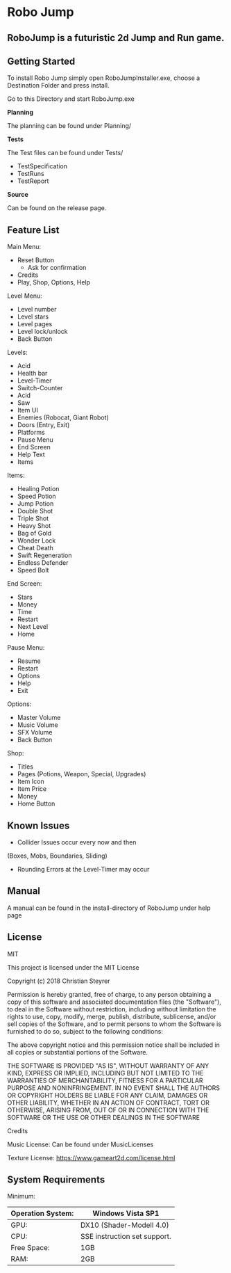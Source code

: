 

#
# Robo Jump

## RoboJump is a futuristic 2d Jump and Run game.

## **Getting Started**

To install Robo Jump simply open RoboJumpInstaller.exe,
choose a Destination Folder and press install.

Go to this Directory and start RoboJump.exe

**Planning**

The planning can be found under Planning/

**Tests**

The Test files can be found under Tests/

- TestSpecification
- TestRuns
- TestReport

**Source**

Can be found on the release page.

## **Feature List**

Main Menu:

- Reset Button
  - Ask for confirmation
- Credits
- Play, Shop, Options, Help

Level Menu:

- Level number
- Level stars
- Level pages
- Level lock/unlock
- Back Button

Levels:

- Acid
- Health bar
- Level-Timer
- Switch-Counter
- Acid
- Saw
- Item UI
- Enemies (Robocat, Giant Robot)
- Doors (Entry, Exit)
- Platforms
- Pause Menu
- End Screen
- Help Text
- Items

Items:

- Healing Potion
- Speed Potion
- Jump Potion
- Double Shot
- Triple Shot
- Heavy Shot
- Bag of Gold
- Wonder Lock
- Cheat Death
- Swift Regeneration
- Endless Defender
- Speed Bolt

End Screen:

- Stars
- Money
- Time
- Restart
- Next Level
- Home

Pause Menu:

- Resume
- Restart
- Options
- Help
- Exit

Options:

- Master Volume
- Music Volume
- SFX Volume
- Back Button

Shop:

- Titles
- Pages (Potions, Weapon, Special, Upgrades)
- Item Icon
- Item Price
- Money
- Home Button



## **Known Issues**

- Collider Issues occur every now and then

(Boxes, Mobs, Boundaries, Sliding)

- Rounding Errors at the Level-Timer may occur

## **Manual**

A manual can be found in the install-directory of RoboJump under help page







## **License**

MIT

This project is licensed under the MIT License

Copyright (c) 2018 Christian Steyrer

Permission is hereby granted, free of charge, to any person obtaining a copy of this software and associated documentation files (the &quot;Software&quot;), to deal in the Software without restriction, including without limitation the rights to use, copy, modify, merge, publish, distribute, sublicense, and/or sell copies of the Software, and to permit persons to whom the Software is furnished to do so, subject to the following conditions:

The above copyright notice and this permission notice shall be included in all copies or substantial portions of the Software.

THE SOFTWARE IS PROVIDED &quot;AS IS&quot;, WITHOUT WARRANTY OF ANY KIND, EXPRESS OR IMPLIED, INCLUDING BUT NOT LIMITED TO THE WARRANTIES OF MERCHANTABILITY, FITNESS FOR A PARTICULAR PURPOSE AND NONINFRINGEMENT. IN NO EVENT SHALL THE AUTHORS OR COPYRIGHT HOLDERS BE LIABLE FOR ANY CLAIM, DAMAGES OR OTHER LIABILITY, WHETHER IN AN ACTION OF CONTRACT, TORT OR OTHERWISE, ARISING FROM, OUT OF OR IN CONNECTION WITH THE SOFTWARE OR THE USE OR OTHER DEALINGS IN THE SOFTWARE

Credits

Music License: Can be found under MusicLicenses

Texture License: https://www.gameart2d.com/license.html

## **System Requirements**

Minimum:

| Operation System: | Windows Vista SP1 |
| --- | --- |
| GPU: | DX10 (Shader-Modell 4.0) |
| CPU: | SSE instruction set support. |
| Free Space: | 1GB |
| RAM: | 2GB |

